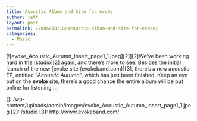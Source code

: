 ```yaml
---
title: Acoustic Album and Site for evoke
author: jeff
layout: post
permalink: /2006/10/18/acoustic-album-and-site-for-evoke/
categories:
  - Music
---
```


[![evoke_Acoustic_Autumn_Insert_page1_1.jpeg][2]][2]We’ve been working hard in the [studio][2] again, and there’s more to see. Besides the initial launch of the new [evoke site (evokeband.com)][3], there’s a new acoustic EP, entitled “*Acoustic Autumn*“, which has just been finished. Keep an eye out on the **evoke** site, there’s a good chance the entire album will be put online for listening …   


 []: /wp-content/uploads/admin/images/evoke_Acoustic_Autumn_Insert_page1_1.jpeg
 [2]: /studio
 [3]: http://www.evokeband.com/
